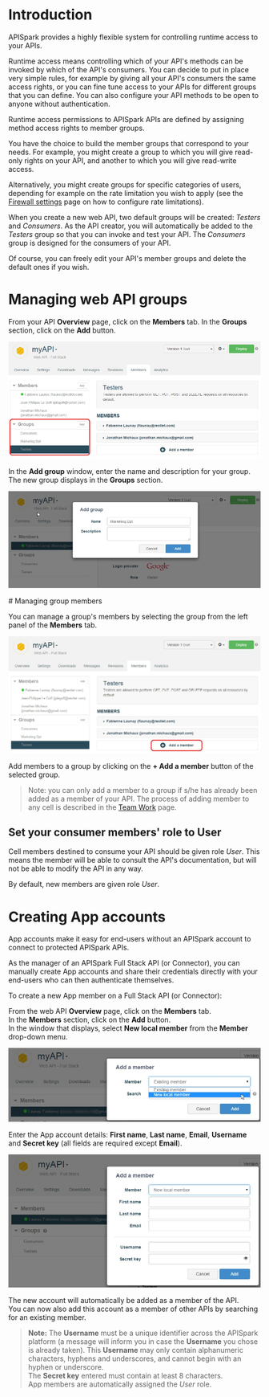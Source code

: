 # Introduction

APISpark provides a highly flexible system for controlling runtime access to your APIs.

Runtime access means controlling which of your API's methods can be invoked by which of the API's consumers. You can decide to put in place very simple rules, for example by giving all your API's consumers the same access rights, or you can fine tune access to your APIs for different groups that you can define. You can also configure your API methods to be open to anyone without authentication.

Runtime access permissions to APISpark APIs are defined by assigning method access rights to member groups.

You have the choice to build the member groups that correspond to your needs. For example, you might create a group to which you will give read-only rights on your API, and another to which you will give read-write access.

Alternatively, you might create groups for specific categories of users, depending for example on the rate limitation you wish to apply (see the [Firewall settings](/technical-resources/apispark/guide/publish/secure/firewall-settings "Firewall settings") page on how to configure rate limitations).

When you create a new web API, two default groups will be created: *Testers* and *Consumers*. As the API creator, you will automatically be added to the *Testers* group so that you can invoke and test your API. The *Consumers* group is designed for the consumers of your API.

Of course, you can freely edit your API's member groups and delete the default ones if you wish.

# Managing web API groups

From your API **Overview** page, click on the **Members** tab.
In the **Groups** section, click on the **Add** button.

![Groups section](images/groups-section.jpg "Groups section")

In the **Add group** window, enter the name and description for your group. The new group displays in the **Groups** section.

![Add group](images/add-group.jpg "Add group")

# Managing group members

You can manage a group's members by selecting the group from the left panel of the **Members** tab.

![Groups section](images/add-members.jpg "Groups section")

Add members to a group by clicking on the **+ Add a member** button of the selected group.

> Note: you can only add a member to a group if s/he has already been added as a member of your API. The process of adding member to any cell is described in the [Team Work](/technical-resources/apispark/guide/explore/team-work "Team Work") page.


## Set your consumer members' role to User

Cell members destined to consume your API should be given role *User*. This means the member will be able to consult the API's documentation, but will not be able to modify the API in any way.

By default, new members are given role *User*.

# Creating App accounts

App accounts make it easy for end-users without an APISpark account to connect to protected APISpark APIs.

As the manager of an APISpark Full Stack API (or Connector), you can manually create App accounts and share their credentials directly with your end-users who can then authenticate themselves.

To create a new App member on a Full Stack API (or Connector):

From the web API **Overview** page, click on the **Members** tab.  
In the **Members** section, click on the **Add** button.  
In the window that displays, select **New local member** from the **Member** drop-down menu.

![Add a new local member](images/add-new-local-member.jpg "Add a new local member")

Enter the App account details: **First name**, **Last name**, **Email**, **Username** and **Secret key** (all fields are required except **Email**).

![App account details](images/app-account-details.jpg "App account details")

The new account will automatically be added as a member of the API.  
You can now also add this account as a member of other APIs by searching for an existing member.

>**Note:** The **Username** must be a unique identifier across the APISpark platform (a message will inform you in case the **Username** you chose is already taken). This **Username** may only contain alphanumeric characters, hyphens and underscores, and cannot begin with an hyphen or underscore.  
The **Secret key** entered must contain at least 8 characters.  
App members are automatically assigned the *User* role.
